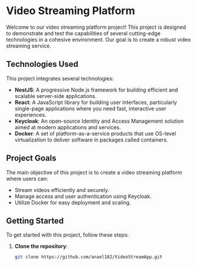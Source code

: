 # Video Streaming Platform

Welcome to our video streaming platform project! This project is designed to demonstrate and test the capabilities of several cutting-edge technologies in a cohesive environment. Our goal is to create a robust video streaming service.

## Technologies Used

This project integrates several technologies:

-   **NestJS**: A progressive Node.js framework for building efficient and scalable server-side applications.
-   **React**: A JavaScript library for building user interfaces, particularly single-page applications where you need fast, interactive user experiences.
-   **Keycloak**: An open-source Identity and Access Management solution aimed at modern applications and services.
-   **Docker**: A set of platform-as-a-service products that use OS-level virtualization to deliver software in packages called containers.

## Project Goals

The main objective of this project is to create a video streaming platform where users can:

-   Stream videos efficiently and securely.
-   Manage access and user authentication using Keycloak.
-   Utilize Docker for easy deployment and scaling.

## Getting Started

To get started with this project, follow these steps:

1. **Clone the repository**:
    ```bash
    git clone https://github.com/anael182/VideoStreamApp.git
    ```
